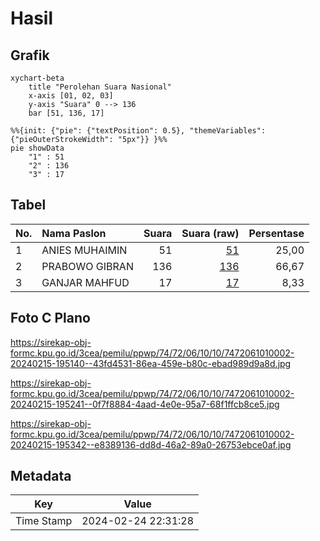 # Hasil

## Grafik

```mermaid
xychart-beta
    title "Perolehan Suara Nasional"
    x-axis [01, 02, 03]
    y-axis "Suara" 0 --> 136
    bar [51, 136, 17]
```

```mermaid
%%{init: {"pie": {"textPosition": 0.5}, "themeVariables": {"pieOuterStrokeWidth": "5px"}} }%%
pie showData
    "1" : 51
    "2" : 136
    "3" : 17
```

## Tabel

| No. | Nama Paslon    | Suara | Suara (raw) | Persentase |
|:--- |:-------------- | -----:| -----------:| ----------:|
| 1   | ANIES MUHAIMIN | 51    | [51][p-1]   | 25,00      |
| 2   | PRABOWO GIBRAN | 136   | [136][p-2]  | 66,67      |
| 3   | GANJAR MAHFUD  | 17    | [17][p-3]   | 8,33       |


[p-1]: https://github.com/gigit-pemilu/pemilu-2024/blob/main/pilpres/hitung-suara/sub/74-sulawesi-tenggara/sub/72-kota-bau-bau/sub/06-murhum/sub/1010-baadia/sub/002-tps/sub/paslon-1.txt
[p-2]: https://github.com/gigit-pemilu/pemilu-2024/blob/main/pilpres/hitung-suara/sub/74-sulawesi-tenggara/sub/72-kota-bau-bau/sub/06-murhum/sub/1010-baadia/sub/002-tps/sub/paslon-2.txt
[p-3]: https://github.com/gigit-pemilu/pemilu-2024/blob/main/pilpres/hitung-suara/sub/74-sulawesi-tenggara/sub/72-kota-bau-bau/sub/06-murhum/sub/1010-baadia/sub/002-tps/sub/paslon-3.txt

## Foto C Plano

https://sirekap-obj-formc.kpu.go.id/3cea/pemilu/ppwp/74/72/06/10/10/7472061010002-20240215-195140--43fd4531-86ea-459e-b80c-ebad989d9a8d.jpg

https://sirekap-obj-formc.kpu.go.id/3cea/pemilu/ppwp/74/72/06/10/10/7472061010002-20240215-195241--0f7f8884-4aad-4e0e-95a7-68f1ffcb8ce5.jpg

https://sirekap-obj-formc.kpu.go.id/3cea/pemilu/ppwp/74/72/06/10/10/7472061010002-20240215-195342--e8389136-dd8d-46a2-89a0-26753ebce0af.jpg


## Metadata

| Key        | Value               |
| ---------- | ------------------- |
| Time Stamp | 2024-02-24 22:31:28 |



